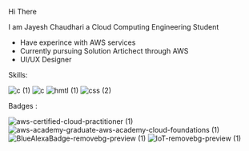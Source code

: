    Hi There

   I am Jayesh Chaudhari a Cloud Computing Engineering Student

- Have experince with AWS services
- Currently pursuing Solution Artichect through AWS
- UI/UX Designer


Skills:


![c (1)](https://user-images.githubusercontent.com/81688373/167295450-9f99289e-5422-4084-9aa0-93d0f1501988.png)
![c  ](https://user-images.githubusercontent.com/81688373/167295693-7485dc0c-f966-48a7-bb49-6e3f98d74d2f.png)
![hmtl (1)](https://user-images.githubusercontent.com/81688373/167295599-a0192892-5693-4588-a16b-ad224bc4d40d.png)
![css (2)](https://user-images.githubusercontent.com/81688373/167295632-832b08ff-61d3-4c3f-ab28-91b1c133e863.png)

Badges :


![aws-certified-cloud-practitioner (1)](https://user-images.githubusercontent.com/81688373/184106078-0bb71086-f209-4322-9222-8de61a40da56.png)
![aws-academy-graduate-aws-academy-cloud-foundations (1)](https://user-images.githubusercontent.com/81688373/167295800-59708cdf-4b52-41ce-9b05-3ad9cffb240b.png)
![BlueAlexaBadge-removebg-preview (1)](https://user-images.githubusercontent.com/81688373/167296025-42d05511-33ca-4c31-8f3c-bd9dc8bf2a56.png)
![IoT-removebg-preview (1)](https://user-images.githubusercontent.com/81688373/167296066-f4b10cf9-7582-45d9-98fb-c155c1dc6988.png)


